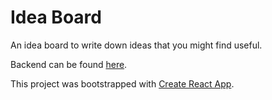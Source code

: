# Idea Board

An idea board to write down ideas that you might find useful.

Backend can be found [here](https://github.com/rzhou10/Idea-Board-Backend.git).

This project was bootstrapped with [Create React App](https://github.com/facebook/create-react-app).